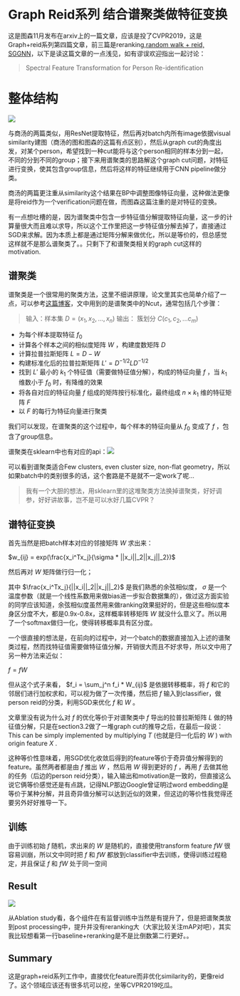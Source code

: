# Graph Reid系列 结合谱聚类做特征变换
这是图森11月发布在arxiv上的一篇文章，应该是投了CVPR2019，这是Graph+reid系列第四篇文章，前三篇是reranking,[random walk + reid, SGGNN](https://zhuanlan.zhihu.com/p/47162428)，以下是读这篇文章的一点浅见，如有谬误欢迎指出一起讨论：

> Spectral Feature Transformation for Person Re-identification

# 整体结构

![](https://pic4.zhimg.com/v2-82bab3de90c948eeae564448767db34f_b.png)

与商汤的两篇类似，用ResNet提取特征，然后再对batch内所有image依据visual similarity建图（商汤的图和图森的这篇有点区别），然后从graph cut的角度出发，对某个person，希望找到一种cut能将与这个person相同的样本分到一起，不同的分到不同的group；接下来用谱聚类的思路解这个graph cut问题，对特征进行变换，使其包含group信息，然后将这样的特征继续用于CNN pipeline做分类。

商汤的两篇更注重从similarity这个结果在BP中调整图像特征向量，这种做法更像是将reid作为一个verification问题在做，而图森这篇注重的是对特征的变换。

有一点想吐槽的是，因为谱聚类中包含一步特征值分解提取特征向量，这一步的计算量很大而且难以求导，所以这个工作里把这一步特征值分解去掉了，直接通过SGD来求解。因为本质上都是通过矩阵分解来做优化，所以是等价的，但总感觉这样就不是那么谱聚类了。。只剩下了和谱聚类相关的graph cut这样的motivation.

## 谱聚类

谱聚类是一个很常用的聚类方法，这里不细讲原理，论文里其实也简单介绍了一点，可以参考[这篇博客](https://www.cnblogs.com/pinard/p/6221564.html)，文中用到的是谱聚类中的Ncut，通常包括几个步骤：

> 输入：样本集 $D=(x_1,x_2,...,x_n)$ 输出： 簇划分 $C(c_1,c_2,...c_m)$

* 为每个样本提取特征 $f_0$
* 计算各个样本之间的相似度矩阵 $W$ ，构建度数矩阵 $D$
* 计算拉普拉斯矩阵 $L=D-W$
* 构建标准化后的拉普拉斯矩阵 $L' = D^{−1/2}LD^{−1/2}$
* 找到 $L'$ 最小的 $k_1$ 个特征值（需要做特征值分解），构成的特征向量 $f$ ，当 $k_1$ 维数小于 $f_0$ 时，有降维的效果
* 将各自对应的特征向量 $f$ 组成的矩阵按行标准化，最终组成 $n×k_1$ 维的特征矩阵 $F$
* 以 $F$ 的每行为特征向量进行聚类

我们可以发现，在谱聚类的这个过程中，每个样本的特征向量从 $f_0$ 变成了 $f$ ，包含了group信息。

谱聚类在sklearn中也有对应的api：![](https://pic2.zhimg.com/v2-35c7063950fac60a4f82aabaecb12d49_b.png)

可以看到谱聚类适合Few clusters, even cluster size, non-flat geometry，所以如果batch中的类别很多的话，这个套路是不是就不一定work了呢…

> 我有一个大胆的想法，用sklearn里的这堆聚类方法换掉谱聚类，好好调参，好好讲故事，岂不是可以水好几篇CVPR？

## 谱特征变换

首先当然是把batch样本对应的邻接矩阵 $W$ 求出来：

 $w_{ij} = exp(\frac{x_i^Tx_j}{\sigma * ||x_i||_2||x_j||_2})$

然后再对 $W$ 矩阵做行归一化；

其中 $\frac{x_i^Tx_j}{||x_i||_2||x_j||_2}$ 是我们熟悉的余弦相似度， $\sigma$ 是一个温度参数（就是一个线性系数用来做bias进一步拟合数据集的），做过这方面实验的同学应该知道，余弦相似度虽然用来做ranking效果挺好的，但是这些相似度本身区分度不大，都是0.9x-0.8x，这样概率转移矩阵 $W$ 就没什么意义了。所以用了一个softmax做归一化，使得转移概率具有区分度。

一个很直接的想法是，在前向的过程中，对一个batch的数据直接加入上述的谱聚类过程，然而找特征值需要做特征值分解，开销很大而且不好求导，所以文中用了另一种方法来近似：

 $f = fW$

但从这个式子来看， $f_i = \sum_j^n f_i * W_{ij}$ 是依据转移概率，将 $f$ 和它的邻居们进行加权求和，可以视为做了一次传播，然后把 $f$ 输入到classifier，做person reid的分类，利用SGD来优化 $f$ 和 $W$ 。

文章里没有说为什么对 $f$ 的优化等价于对谱聚类中 $f$ 导出的拉普拉斯矩阵 $L$ 做的特征值分解，只是在section3.2做了一堆graph cut的推导之后，在最后一段说：This can be simply implemented by multiplying $T$ (也就是归一化后的 $W$ ) with origin feature $X$ .

这种等价性意味着，用SGD优化收敛后得到的feature等价于奇异值分解得到的feature。虽然两者都是由 $f$ 推出 $W$ ，然后用 $W$ 得到更好的 $f$ ，再用 $f$ 去做其他的任务（后边的person reid分类），输入输出和motivation是一致的，但直接这么说它俩等价感觉还是有点跳，记得NLP那边Google曾证明过word embedding是等价于某种分解，并且奇异值分解可以达到近似的效果，但这边的等价性我觉得还要另外好好推导一下。

## 训练

由于训练初始 $f$ 随机，求出来的 $W$ 是随机的，直接使用transform feature $fW$ 很容易训崩，所以文中同时把 $f$ 和 $fW$ 都放到classifier中去训练，使得训练过程稳定，并且保证 $f$ 和 $fW$ 处于同一空间

## Result

![](https://pic3.zhimg.com/v2-31f3763810b1edd52cadbad489130efe_b.png)

从Ablation study看，各个组件在有监督训练中当然是有提升了，但是把谱聚类放到post processing中，提升并没有reranking大（大家比较关注mAP对吧），其实我比较想看第一行baseline+reranking是不是比倒数第二行更好。。

## Summary

这是graph+reid系列工作中，直接优化feature而非优化similarity的，更像reid了。这个领域应该还有很多坑可以挖，坐等CVPR2019吃瓜。